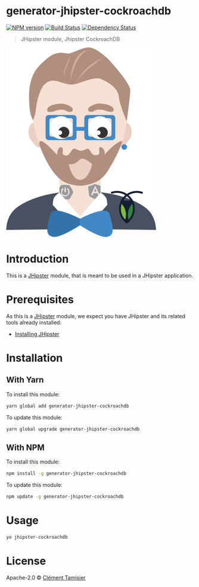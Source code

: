 # generator-jhipster-cockroachdb
[![NPM version][npm-image]][npm-url] [![Build Status][travis-image]][travis-url] [![Dependency Status][daviddm-image]][daviddm-url]
> JHipster module, Jhipster CockroachDB

![Logo][cockroachdb-hipster-image]

# Introduction

This is a [JHipster](http://jhipster.github.io/) module, that is meant to be used in a JHipster application.

# Prerequisites

As this is a [JHipster](http://jhipster.github.io/) module, we expect you have JHipster and its related tools already installed:

- [Installing JHipster](https://jhipster.github.io/installation.html)

# Installation

## With Yarn

To install this module:

```bash
yarn global add generator-jhipster-cockroachdb
```

To update this module:

```bash
yarn global upgrade generator-jhipster-cockroachdb
```

## With NPM

To install this module:

```bash
npm install -g generator-jhipster-cockroachdb
```

To update this module:

```bash
npm update -g generator-jhipster-cockroachdb
```

# Usage

```bash
yo jhipster-cockroachdb
```

# License

Apache-2.0 © [Clément Tamisier](https://github.com/ctamisier)


[npm-image]: https://img.shields.io/npm/v/generator-jhipster-cockroachdb.svg
[npm-url]: https://npmjs.org/package/generator-jhipster-cockroachdb
[travis-image]: https://travis-ci.org/ctamisier/generator-jhipster-cockroachdb.svg?branch=master
[travis-url]: https://travis-ci.org/ctamisier/generator-jhipster-cockroachdb
[daviddm-image]: https://david-dm.org/ctamisier/generator-jhipster-cockroachdb.svg?theme=shields.io
[daviddm-url]: https://david-dm.org/ctamisier/generator-jhipster-cockroachdb
[cockroachdb-hipster-image]:https://raw.githubusercontent.com/ctamisier/generator-jhipster-cockroachdb/master/logo-cockroachdb-hipster.png